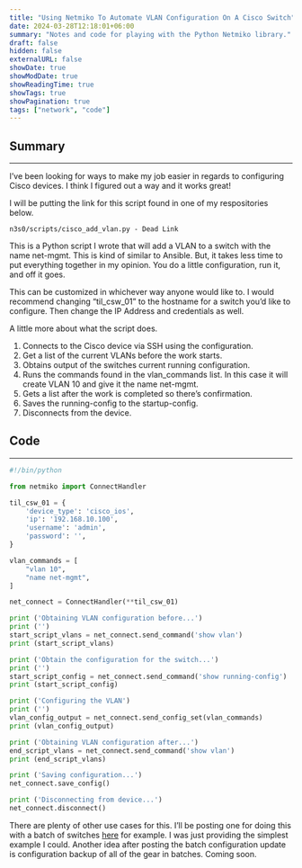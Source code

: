 ```yaml
---
title: "Using Netmiko To Automate VLAN Configuration On A Cisco Switch"
date: 2024-03-28T12:18:01+06:00
summary: "Notes and code for playing with the Python Netmiko library."
draft: false
hidden: false
externalURL: false
showDate: true
showModDate: true
showReadingTime: true
showTags: true
showPagination: true
tags: ["network", "code"]
---
```


## Summary
---

I’ve been looking for ways to make my job easier in regards to configuring Cisco devices. I think I figured out a way and it works great!

I will be putting the link for this script found in one of my respositories below.

    n3s0/scripts/cisco_add_vlan.py - Dead Link

This is a Python script I wrote that will add a VLAN to a switch with the name net-mgmt. This is kind of similar to Ansible. But, it takes less time to put everything together in my opinion. You do a little configuration, run it, and off it goes.

This can be customized in whichever way anyone would like to. I would recommend changing “til_csw_01” to the hostname for a switch you’d like to configure. Then change the IP Address and credentials as well.

A little more about what the script does.

1. Connects to the Cisco device via SSH using the configuration.
2. Get a list of the current VLANs before the work starts.
3. Obtains output of the switches current running configuration.
4. Runs the commands found in the vlan_commands list. In this case it will create VLAN 10 and give it the name net-mgmt.
5. Gets a list after the work is completed so there’s confirmation.
6. Saves the running-config to the startup-config.
7. Disconnects from the device.

## Code
---

```python
#!/bin/python

from netmiko import ConnectHandler

til_csw_01 = {
    'device_type': 'cisco_ios',
    'ip': '192.168.10.100',
    'username': 'admin',
    'password': '',
}

vlan_commands = [
    "vlan 10",
    "name net-mgmt",
]

net_connect = ConnectHandler(**til_csw_01)

print ('Obtaining VLAN configuration before...')
print ('')
start_script_vlans = net_connect.send_command('show vlan')
print (start_script_vlans)

print ('Obtain the configuration for the switch...')
print ('')
start_script_config = net_connect.send_command('show running-config')
print (start_script_config)

print ('Configuring the VLAN')
print ('')
vlan_config_output = net_connect.send_config_set(vlan_commands)
print (vlan_config_output)

print ('Obtaining VLAN configuration after...')
end_script_vlans = net_connect.send_command('show vlan')
print (end_script_vlans)

print ('Saving configuration...')
net_connect.save_config()

print ('Disconnecting from device...')
net_connect.disconnect()
```

There are plenty of other use cases for this. I’ll be posting one for 
doing this with a batch of switches 
[here](https://notes.n3s0.tech/posts/20240401112801/) for example. I was 
just providing the simplest example I could. Another idea after posting 
the batch configuration update is configuration backup of all of the gear 
in batches. Coming soon.